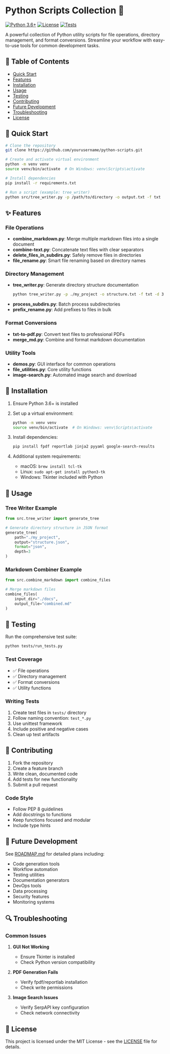 # Python Scripts Collection 🐍

[![Python 3.6+](https://img.shields.io/badge/python-3.6+-blue.svg)](https://www.python.org/downloads/)
[![License](https://img.shields.io/badge/license-MIT-green.svg)](LICENSE)
[![Tests](https://img.shields.io/badge/tests-passing-brightgreen.svg)](tests/)

A powerful collection of Python utility scripts for file operations, directory management, and format conversions. Streamline your workflow with easy-to-use tools for common development tasks.

## 📑 Table of Contents
- [Quick Start](#-quick-start)
- [Features](#-features)
- [Installation](#-installation)
- [Usage](#-usage)
- [Testing](#-testing)
- [Contributing](#-contributing)
- [Future Development](#-future-development)
- [Troubleshooting](#-troubleshooting)
- [License](#-license)

## 🚀 Quick Start

```bash
# Clone the repository
git clone https://github.com/yourusername/python-scripts.git

# Create and activate virtual environment
python -m venv venv
source venv/bin/activate  # On Windows: venv\Scripts\activate

# Install dependencies
pip install -r requirements.txt

# Run a script (example: tree_writer)
python src/tree_writer.py -p /path/to/directory -o output.txt -f txt
```

## ✨ Features

### File Operations
- **combine_markdown.py**: Merge multiple markdown files into a single document
- **combine-text.py**: Concatenate text files with clear separators
- **delete_files_in_subdirs.py**: Safely remove files in directories
- **file_rename.py**: Smart file renaming based on directory names

### Directory Management
- **tree_writer.py**: Generate directory structure documentation
  ```bash
  python tree_writer.py -p ./my_project -o structure.txt -f txt -d 3
  ```
- **process_subdirs.py**: Batch process subdirectories
- **prefix_rename.py**: Add prefixes to files in bulk

### Format Conversions
- **txt-to-pdf.py**: Convert text files to professional PDFs
- **merge_md.py**: Combine and format markdown documentation

### Utility Tools
- **demos.py**: GUI interface for common operations
- **file_utilities.py**: Core utility functions
- **image-search.py**: Automated image search and download

## 🔧 Installation

1. Ensure Python 3.6+ is installed
2. Set up a virtual environment:
   ```bash
   python -m venv venv
   source venv/bin/activate  # On Windows: venv\Scripts\activate
   ```

3. Install dependencies:
   ```bash
   pip install fpdf reportlab jinja2 pyyaml google-search-results
   ```

4. Additional system requirements:
   - macOS: `brew install tcl-tk`
   - Linux: `sudo apt-get install python3-tk`
   - Windows: Tkinter included with Python

## 🎯 Usage

### Tree Writer Example
```python
from src.tree_writer import generate_tree

# Generate directory structure in JSON format
generate_tree(
    path="./my_project",
    output="structure.json",
    format="json",
    depth=3
)
```

### Markdown Combiner Example
```python
from src.combine_markdown import combine_files

# Merge markdown files
combine_files(
    input_dir="./docs",
    output_file="combined.md"
)
```

## 🧪 Testing

Run the comprehensive test suite:

```bash
python tests/run_tests.py
```

### Test Coverage
- ✅ File operations
- ✅ Directory management
- ✅ Format conversions
- ✅ Utility functions

### Writing Tests
1. Create test files in `tests/` directory
2. Follow naming convention: `test_*.py`
3. Use unittest framework
4. Include positive and negative cases
5. Clean up test artifacts

## 👥 Contributing

1. Fork the repository
2. Create a feature branch
3. Write clean, documented code
4. Add tests for new functionality
5. Submit a pull request

### Code Style
- Follow PEP 8 guidelines
- Add docstrings to functions
- Keep functions focused and modular
- Include type hints

## 🔮 Future Development

See [ROADMAP.md](docs/ROADMAP.md) for detailed plans including:
- Code generation tools
- Workflow automation
- Testing utilities
- Documentation generators
- DevOps tools
- Data processing
- Security features
- Monitoring systems

## 🔍 Troubleshooting

### Common Issues
1. **GUI Not Working**
   - Ensure Tkinter is installed
   - Check Python version compatibility

2. **PDF Generation Fails**
   - Verify fpdf/reportlab installation
   - Check write permissions

3. **Image Search Issues**
   - Verify SerpAPI key configuration
   - Check network connectivity

## 📄 License

This project is licensed under the MIT License - see the [LICENSE](docs/LICENSE) file for details.